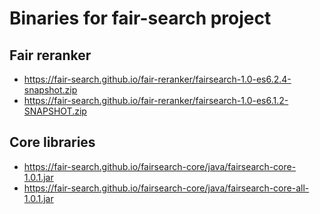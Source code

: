 # Binaries for fair-search project

## Fair reranker

* https://fair-search.github.io/fair-reranker/fairsearch-1.0-es6.2.4-snapshot.zip
* https://fair-search.github.io/fair-reranker/fairsearch-1.0-es6.1.2-SNAPSHOT.zip


## Core libraries

* https://fair-search.github.io/fairsearch-core/java/fairsearch-core-1.0.1.jar
* https://fair-search.github.io/fairsearch-core/java/fairsearch-core-all-1.0.1.jar
